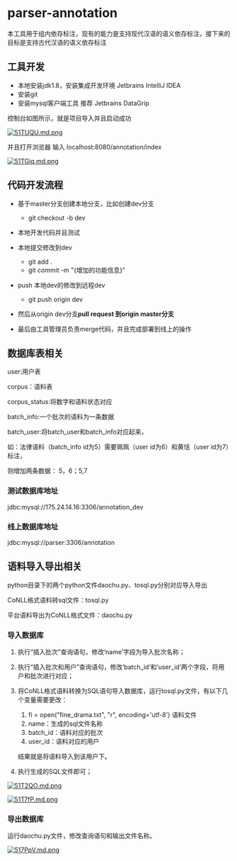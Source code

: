 # parser-annotation
本工具用于组内依存标注，现有的能力是支持现代汉语的语义依存标注，接下来的目标是支持古代汉语的语义依存标注

## 工具开发
-   本地安装jdk1.8，安装集成开发环境 Jetbrains IntelliJ IDEA
-   安装git
-   安装mysql客户端工具 推荐 Jetbrains DataGrip

控制台如图所示，就是项目导入并且启动成功

[![51TUQU.md.png](https://z3.ax1x.com/2021/10/15/51TUQU.md.png)](https://imgtu.com/i/51TUQU)

并且打开浏览器 输入 localhost:8080/annotation/index

[![51TGiq.md.png](https://z3.ax1x.com/2021/10/15/51TGiq.md.png)](https://imgtu.com/i/51TGiq)



## 代码开发流程

- 基于master分支创建本地分支，比如创建dev分支
  - git checkout -b dev
- 本地开发代码并且测试

- 本地提交修改到dev
  - git add .
  - git commit -m "{增加的功能信息}“

- push 本地dev的修改到远程dev
  - git push origin dev
- 然后从origin dev分支**pull request 到origin master分支**
- 最后由工具管理员负责merge代码，并且完成部署到线上的操作

##  数据库表相关

user:用户表

corpus：语料表

corpus_status:将数字和语料状态对应

batch_info:一个批次的语料为一条数据

batch_user:将batch_user和batch_info对应起来，

  如：法律语料（batch_info id为5）需要珮珮（user id为6）和黄恬（user id为7）标注，

   则增加两条数据：  5，6；5,7

### 测试数据库地址

jdbc:mysql://175.24.14.16:3306/annotation_dev

### 线上数据库地址

jdbc:mysql://parser:3306/annotation

## 语料导入导出相关

python目录下的两个python文件daochu.py、tosql.py分别对应导入导出

CoNLL格式语料转sql文件：tosql.py

平台语料导出为CoNLL格式文件：daochu.py

### 导入数据库

1. 执行“插入批次”查询语句，修改‘name’字段为导入批次名称；

2. 执行“插入批次和用户”查询语句，修改‘batch_id’和‘user_id’两个字段，将用户和批次进行对应；

3. 将CoNLL格式语料转换为SQL语句导入数据库，运行tosql.py文件，有以下几个变量需要更改：

   1. fi = open("fine_drama.txt", "r", encoding='utf-8') 语料文件
   2. name：生成的sql文件名称
   3. batch_id：语料对应的批次
   4. user_id：语料对应的用户

   结果就是将语料导入到该用户下。

4. 执行生成的SQL文件即可；

   

[![51T2QO.md.png](https://z3.ax1x.com/2021/10/15/51T2QO.md.png)](https://imgtu.com/i/51T2QO)

[![51T7fP.md.png](https://z3.ax1x.com/2021/10/15/51T7fP.md.png)](https://imgtu.com/i/51T7fP)

### 导出数据库

运行daochu.py文件，修改查询语句和输出文件名称。

[![517PpV.md.png](https://z3.ax1x.com/2021/10/15/517PpV.md.png)](https://imgtu.com/i/517PpV)